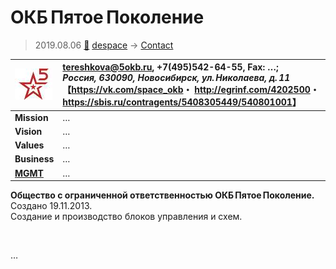 # ОКБ Пятое Поколение
> 2019.08.06 [🚀](../index/index.md) [despace](index.md) → [Contact](contact.md)

|[![](f/con/o/okb_5_logo1_thumb.jpg)](f/con/o/okb_5_logo1.png)|<tereshkova@5okb.ru>, +7(495)542-64-55, Fax: …;<br> *Россия, 630090, Новосибирск, ул. Николаева, д. 11*<br> 【<https://vk.com/space_okb>・ <http://egrinf.com/4202500>・ <https://sbis.ru/contragents/5408305449/540801001>】|
|:--|:--|
|**Mission**|…|
|**Vision**|…|
|**Values**|…|
|**Business**|…|
|**[MGMT](mgmt.md)**|…|

**Общество с ограниченной ответственностью ОКБ Пятое Поколение.** Создано 19.11.2013.  
Создание и производство блоков управления и схем.


<p style="page-break-after:always"> </p>

…
